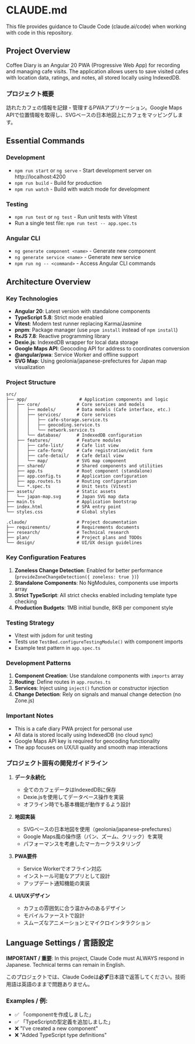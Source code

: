 # CLAUDE.md

This file provides guidance to Claude Code (claude.ai/code) when working with code in this repository.

## Project Overview

Coffee Diary is an Angular 20 PWA (Progressive Web App) for recording and managing cafe visits. The application allows users to save visited cafes with location data, ratings, and notes, all stored locally using IndexedDB.

### プロジェクト概要
訪れたカフェの情報を記録・管理するPWAアプリケーション。Google Maps APIで位置情報を取得し、SVGベースの日本地図上にカフェをマッピングします。

## Essential Commands

### Development
- `npm run start` or `ng serve` - Start development server on http://localhost:4200
- `npm run build` - Build for production
- `npm run watch` - Build with watch mode for development

### Testing
- `npm run test` or `ng test` - Run unit tests with Vitest
- Run a single test file: `npm run test -- app.spec.ts`

### Angular CLI
- `ng generate component <name>` - Generate new component
- `ng generate service <name>` - Generate new service
- `npm run ng -- <command>` - Access Angular CLI commands

## Architecture Overview

### Key Technologies
- **Angular 20**: Latest version with standalone components
- **TypeScript 5.8**: Strict mode enabled
- **Vitest**: Modern test runner replacing Karma/Jasmine
- **pnpm**: Package manager (use `pnpm install` instead of `npm install`)
- **RxJS 7.8**: Reactive programming library
- **Dexie.js**: IndexedDB wrapper for local data storage
- **Google Maps API**: Geocoding API for address to coordinates conversion
- **@angular/pwa**: Service Worker and offline support
- **SVG Map**: Using geolonia/japanese-prefectures for Japan map visualization

### Project Structure
```
src/
├── app/                    # Application components and logic
│   ├── core/              # Core services and models
│   │   ├── models/        # Data models (Cafe interface, etc.)
│   │   ├── services/      # Core services
│   │   │   ├── cafe-storage.service.ts
│   │   │   ├── geocoding.service.ts
│   │   │   └── network.service.ts
│   │   └── database/      # IndexedDB configuration
│   ├── features/          # Feature modules
│   │   ├── cafe-list/     # Cafe list view
│   │   ├── cafe-form/     # Cafe registration/edit form
│   │   ├── cafe-detail/   # Cafe detail view
│   │   └── map/           # SVG map component
│   ├── shared/            # Shared components and utilities
│   ├── app.ts             # Root component (standalone)
│   ├── app.config.ts      # Application configuration
│   ├── app.routes.ts      # Routing configuration
│   └── *.spec.ts          # Unit tests (Vitest)
├── assets/                # Static assets
│   └── japan-map.svg      # Japan SVG map data
├── main.ts                # Application bootstrap
├── index.html             # SPA entry point
└── styles.css             # Global styles

.claude/                   # Project documentation
├── requirements/          # Requirements documents
├── research/              # Technical research
├── plan/                  # Project plans and TODOs
└── design/                # UI/UX design guidelines
```

### Key Configuration Features
1. **Zoneless Change Detection**: Enabled for better performance (`provideZoneChangeDetection({ zoneless: true })`)
2. **Standalone Components**: No NgModules, components use imports array
3. **Strict TypeScript**: All strict checks enabled including template type checking
4. **Production Budgets**: 1MB initial bundle, 8KB per component style

### Testing Strategy
- Vitest with jsdom for unit testing
- Tests use `TestBed.configureTestingModule()` with component imports
- Example test pattern in `app.spec.ts`

### Development Patterns
1. **Component Creation**: Use standalone components with `imports` array
2. **Routing**: Define routes in `app.routes.ts`
3. **Services**: Inject using `inject()` function or constructor injection
4. **Change Detection**: Rely on signals and manual change detection (no Zone.js)

### Important Notes
- This is a cafe diary PWA project for personal use
- All data is stored locally using IndexedDB (no cloud sync)
- Google Maps API key is required for geocoding functionality
- The app focuses on UX/UI quality and smooth map interactions

### プロジェクト固有の開発ガイドライン

1. **データ永続化**
   - 全てのカフェデータはIndexedDBに保存
   - Dexie.jsを使用してデータベース操作を実装
   - オフライン時でも基本機能が動作するよう設計

2. **地図実装**
   - SVGベースの日本地図を使用（geolonia/japanese-prefectures）
   - Google Maps風の操作感（パン、ズーム、クリック）を実現
   - パフォーマンスを考慮したマーカークラスタリング

3. **PWA要件**
   - Service Workerでオフライン対応
   - インストール可能なアプリとして設計
   - アップデート通知機能の実装

4. **UI/UXデザイン**
   - カフェの雰囲気に合う温かみのあるデザイン
   - モバイルファーストで設計
   - スムーズなアニメーションとマイクロインタラクション

## Language Settings / 言語設定

**IMPORTANT / 重要**: In this project, Claude Code must ALWAYS respond in Japanese. Technical terms can remain in English.

このプロジェクトでは、Claude Codeは**必ず**日本語で返答してください。技術用語は英語のままで問題ありません。

### Examples / 例:

- ✅ 「componentを作成しました」
- ✅ 「TypeScriptの型定義を追加しました」
- ❌ "I've created a new component"
- ❌ "Added TypeScript type definitions"
